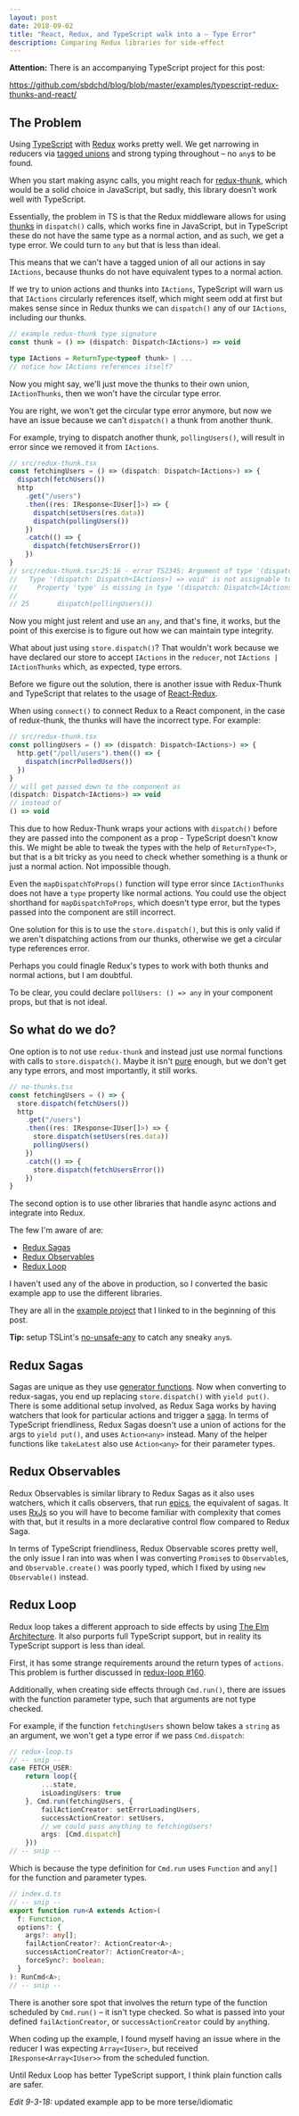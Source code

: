 ```yaml
---
layout: post
date: 2018-09-02
title: "React, Redux, and TypeScript walk into a – Type Error"
description: Comparing Redux libraries for side-effect
---
```


**Attention:** There is an accompanying TypeScript project for this post:

<https://github.com/sbdchd/blog/blob/master/examples/typescript-redux-thunks-and-react/>


## The Problem

Using [TypeScript][typescript] with [Redux][redux] works pretty well. We get narrowing in
reducers via [tagged unions][tagged unions] and strong typing throughout – no `any`s to be found.

When you start making async calls, you might reach for [redux-thunk][redux-thunk], which would be a solid choice in JavaScript, but sadly, this library doesn't work well with TypeScript.

Essentially, the problem in TS is that the Redux middleware allows for using
[thunks][thunks] in `dispatch()` calls, which works fine in JavaScript, but in
TypeScript these do not have the same type as a normal action, and as such, we
get a type error. We could turn to `any` but that is less than ideal.

This means that we can't have a tagged union of all our actions in say
`IActions`, because thunks do not have equivalent types to a normal action.

If we try to union actions and thunks into `IActions`, TypeScript will warn us
that `IActions` circularly references itself, which might seem odd at first but
makes sense since in Redux thunks we can `dispatch()` any of our `IActions`,
including our thunks.

```typescript
// example redux-thunk type signature
const thunk = () => (dispatch: Dispatch<IActions>) => void

type IActions = ReturnType<typeof thunk> | ...
// notice how IActions references itself?
```

Now you might say, we'll just move the thunks to their own union,
`IActionThunks`, then we won't have the circular type error.

You are right, we won't get the circular type error anymore, but now we have an
issue because we can't `dispatch()` a thunk from another thunk.

For example, trying to dispatch another thunk, `pollingUsers()`, will result in
error since we removed it from `IActions`.

```typescript
// src/redux-thunk.tsx
const fetchingUsers = () => (dispatch: Dispatch<IActions>) => {
  dispatch(fetchUsers())
  http
    .get("/users")
    .then((res: IResponse<IUser[]>) => {
      dispatch(setUsers(res.data))
      dispatch(pollingUsers())
    })
    .catch(() => {
      dispatch(fetchUsersError())
    })
}
// src/redux-thunk.tsx:25:16 - error TS2345: Argument of type '(dispatch: Dispatch<IActions>) => void' is not assignable to parameter of type 'IActions'.
//   Type '(dispatch: Dispatch<IActions>) => void' is not assignable to type '{ type: "@@MYAPP/FETCH_USERS_ERROR"; }'.
//     Property 'type' is missing in type '(dispatch: Dispatch<IActions>) => void'.
//
// 25       dispatch(pollingUsers())
```

Now you might just relent and use an `any`, and that's fine, it works, but the point
of this exercise is to figure out how we can maintain type integrity.

What about just using `store.dispatch()`? That wouldn't work because we have
declared our store to accept `IActions` in the `reducer`, not `IActions |
IActionThunks` which, as expected, type errors.

Before we figure out the solution, there is another issue with Redux-Thunk and
TypeScript that relates to the usage of [React-Redux][react-redux].

When using `connect()` to connect Redux to a React component, in the case of
redux-thunk, the thunks will have the incorrect type. For example:

```typescript
// src/redux-thunk.tsx
const pollingUsers = () => (dispatch: Dispatch<IActions>) => {
  http.get("/poll/users").then(() => {
    dispatch(incrPolledUsers())
  })
}
// will get passed down to the component as
(dispatch: Dispatch<IActions>) => void
// instead of
() => void
```

This due to how Redux-Thunk wraps your actions with `dispatch()` before
they are passed into the component as a prop - TypeScript doesn't know this.
We might be able to tweak the types with the help of `ReturnType<T>`, but that
is a bit tricky as you need to check whether something is a thunk or just a
normal action. Not impossible though.

Even the `mapDispatchToProps()` function will type error since `IActionThunks`
does not have a `type` property like normal actions.
You could use the object shorthand for `mapDispatchToProps`, which doesn't type
error, but the types passed into the component are still incorrect.

One solution for this is to use the `store.dispatch()`, but this is only valid
if we aren't dispatching actions from our thunks, otherwise we get a
circular type references error.

Perhaps you could finagle Redux's types to work with both thunks and normal
actions, but I am doubtful.

To be clear, you could declare `pollUsers: () => any` in your component props, but
that is not ideal.

## So what do we do?

One option is to not use `redux-thunk` and instead just use normal functions with
calls to `store.dispatch()`. Maybe it isn't [pure][pure-functions] enough, but
we don't get any type errors, and most importantly, it still works.

```typescript
// no-thunks.tsx
const fetchingUsers = () => {
  store.dispatch(fetchUsers())
  http
    .get("/users")
    .then((res: IResponse<IUser[]>) => {
      store.dispatch(setUsers(res.data))
      pollingUsers()
    })
    .catch(() => {
      store.dispatch(fetchUsersError())
    })
}
```

The second option is to use other libraries that handle async actions and integrate into Redux.

The few I'm aware of are:

- [Redux Sagas][redux sagas]
- [Redux Observables][redux observables]
- [Redux Loop][redux loop]

I haven't used any of the above in production, so I converted the basic example
app to use the different libraries.

They are all in the [example project][example project] that I linked to in the beginning of this post.

**Tip:** setup TSLint's [no-unsafe-any][tslint-no-unsafe-any] to catch any sneaky `any`s.

## Redux Sagas

Sagas are unique as they use [generator functions][generator fns].
Now when converting to redux-sagas, you end up replacing
`store.dispatch()` with `yield put()`. There is some additional
setup involved, as Redux Saga works by having watchers that look for
particular actions and trigger a [saga][sagas]. In terms of TypeScript
friendliness, Redux Sagas doesn't use a union of actions for the args to `yield
put()`, and uses `Action<any>` instead. Many of the helper functions like
`takeLatest` also use `Action<any>` for their parameter types.

## Redux Observables

Redux Observables is similar library to Redux Sagas as it also uses watchers, which it calls
observers, that run [epics][epics], the equivalent of sagas. It uses
[RxJs][rxjs] so you will have to become familiar with complexity that comes
with that, but it results in a more declarative control flow compared to Redux
Saga.

In terms of TypeScript friendliness, Redux Observable scores pretty well, the
only issue I ran into was when I was converting `Promise`s to `Observable`s, and
`Observable.create()` was poorly typed, which I fixed by using `new
Observable()` instead.

## Redux Loop

Redux loop takes a different approach to side effects by using [The Elm
Architecture][TEA]. It also purports full TypeScript support, but in reality
its TypeScript support is less than ideal.

First, it has some strange requirements around the return types of `actions`.
This problem is further discussed in [redux-loop #160][redux-loop #160].

Additionally, when creating side effects through `Cmd.run()`, there are issues
with the function parameter type, such that arguments are not type checked.

For example, if the function `fetchingUsers` shown below takes a `string` as an
argument, we won't get a type error if we pass `Cmd.dispatch`:

```typescript
// redux-loop.ts
// -- snip --
case FETCH_USER:
    return loop({
        ...state,
        isLoadingUsers: true
    }, Cmd.run(fetchingUsers, {
        failActionCreator: setErrorLoadingUsers,
        successActionCreator: setUsers,
        // we could pass anything to fetchingUsers!
        args: [Cmd.dispatch]
    }))
// -- snip --
```

Which is because the type definition for `Cmd.run` uses `Function` and `any[]`
for the function and parameter types.

```typescript
// index.d.ts
// -- snip --
export function run<A extends Action>(
  f: Function,
  options?: {
    args?: any[];
    failActionCreator?: ActionCreator<A>;
    successActionCreator?: ActionCreator<A>;
    forceSync?: boolean;
  }
): RunCmd<A>;
// -- snip --
```

There is another sore spot that involves the return type of the function
scheduled by `Cmd.run()` – it isn't type checked. So what is passed into your
defined `failActionCreator`, or `successActionCreator` could by `any`thing.

When coding up the example, I found myself having an issue where in the reducer
I was expecting `Array<IUser>`, but received `IResponse<Array<IUser>>` from
the scheduled function.

Until Redux Loop has better TypeScript support, I think plain function calls are safer.


*Edit 9-3-18:* updated example app to be more terse/idiomatic


[redux-thunk]: https://github.com/reduxjs/redux-thunk
[thunks]: https://en.wikipedia.org/wiki/Thunk
[redux]: https://redux.js.org
[typescript]: https://www.typescriptlang.org
[tslint-no-unsafe-any]: https://palantir.github.io/tslint/rules/no-unsafe-any/
[react-redux]: https://github.com/reduxjs/react-redux
[tagged unions]: https://www.typescriptlang.org/docs/handbook/advanced-types.html#discriminated-unions
[pure-functions]: https://en.wikipedia.org/wiki/Pure_function
[redux sagas]: https://redux-saga.js.org
[redux loop]: https://github.com/redux-loop/redux-loop
[TEA]: https://guide.elm-lang.org/architecture/
[redux observables]: https://redux-observable.js.org
[redux-loop #160]: https://github.com/redux-loop/redux-loop/issues/160#issuecomment-335519497
[generator fns]: https://developer.mozilla.org/en-US/docs/Web/JavaScript/Reference/Statements/function*
[epics]: https://redux-observable.js.org/docs/basics/Epics.html
[sagas]: https://redux-saga.js.org/docs/introduction/BeginnerTutorial.html#hello-sagas
[rxjs]: https://github.com/ReactiveX/rxjs
[example project]: https://github.com/sbdchd/blog/blob/master/examples/typescript-redux-thunks-and-react/
